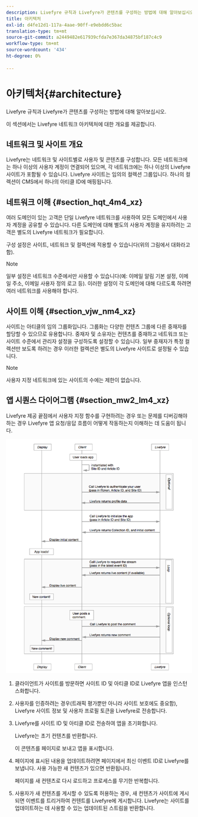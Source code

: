 ```yaml
---
description: Livefyre 규칙과 Livefyre가 콘텐츠를 구성하는 방법에 대해 알아보십시오.
title: 아키텍처
exl-id: d4fe12d1-117a-4aae-90ff-e9ebdd6c5bac
translation-type: tm+mt
source-git-commit: a2449482e617939cfda7e367da34875bf187c4c9
workflow-type: tm+mt
source-wordcount: '434'
ht-degree: 0%

---
```


# 아키텍처{#architecture}

Livefyre 규칙과 Livefyre가 콘텐츠를 구성하는 방법에 대해 알아보십시오.

이 섹션에서는 Livefyre 네트워크 아키텍처에 대한 개요를 제공합니다.

## 네트워크 및 사이트 개요

Livefyre는 네트워크 및 사이트별로 사용자 및 콘텐츠를 구성합니다. 모든 네트워크에는 하나 이상의 사용자 계정이 연결되어 있으며, 각 네트워크에는 하나 이상의 Livefyre 사이트가 포함될 수 있습니다. Livefyre 사이트는 임의의 컬렉션 그룹입니다. 하나의 컬렉션이 CMS에서 하나의 아티클 ID에 매핑됩니다.

## 네트워크 이해 {#section_hqt_4m4_xz}

여러 도메인이 있는 고객은 단일 Livefyre 네트워크를 사용하여 모든 도메인에서 사용자 계정을 공유할 수 있습니다. 다른 도메인에 대해 별도의 사용자 계정을 유지하려는 고객은 별도의 Livefyre 네트워크가 필요합니다.

구성 설정은 사이트, 네트워크 및 컬렉션에 적용할 수 있습니다(위의 그림에서 대화라고 함).

>[!NOTE]
>
>일부 설정은 네트워크 수준에서만 사용할 수 있습니다(예: 이메일 알림 기본 설정, 이메일 주소, 이메일 사용자 정의 로고 등). 이러한 설정이 각 도메인에 대해 다르도록 하려면 여러 네트워크를 사용해야 합니다.

## 사이트 이해 {#section_vjw_nm4_xz}

사이트는 아티클의 임의 그룹화입니다. 그룹화는 다양한 컨텐츠 그룹에 다른 중재자를 할당할 수 있으므로 유용합니다. 중재자 및 소유자는 컨텐츠를 중재하고 네트워크 또는 사이트 수준에서 관리자 설정을 구성하도록 설정할 수 있습니다. 일부 중재자가 특정 컬렉션만 보도록 하려는 경우 이러한 컬렉션은 별도의 Livefyre 사이트로 설정될 수 있습니다.

>[!NOTE]
>
>사용자 지정 네트워크에 있는 사이트의 수에는 제한이 없습니다.

## 앱 시퀀스 다이어그램 {#section_mw2_lm4_xz}

Livefyre 제공 끝점에서 사용자 지정 함수를 구현하려는 경우 또는 문제를 디버깅해야 하는 경우 Livefyre 앱 요청/응답 흐름이 어떻게 작동하는지 이해하는 데 도움이 됩니다.

![](assets/appsequencediagram.png)

1. 클라이언트가 사이트를 방문하면 사이트 ID 및 아티클 ID로 Livefyre 앱을 인스턴스화합니다.
1. 사용자를 인증하려는 경우(트래픽 평가뿐만 아니라 사이트 보호에도 중요함), Livefyre 사이트 정보 및 사용자 프로필 토큰을 Livefyre로 전송합니다.
1. Livefyre를 사이트 ID 및 아티클 ID로 전송하여 앱을 초기화합니다.

   Livefyre는 초기 컨텐츠를 반환합니다.

   이 콘텐츠를 페이지로 보내고 앱을 표시합니다.

1. 페이지에 표시된 내용을 업데이트하려면 페이지에서 최신 이벤트 ID로 Livefyre를 보냅니다. 사용 가능한 새 컨텐츠가 있으면 반환됩니다.

   페이지를 새 컨텐츠로 다시 로드하고 프로세스를 무기한 반복합니다.

1. 사용자가 새 컨텐츠를 게시할 수 있도록 허용하는 경우, 새 컨텐츠가 사이트에 게시되면 이벤트를 트리거하여 컨텐트를 Livefyre에 게시합니다. Livefyre는 사이트를 업데이트하는 데 사용할 수 있는 업데이트된 스트림을 반환합니다.
